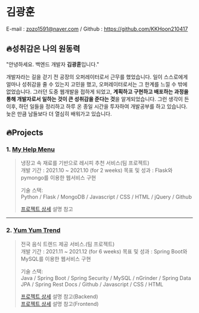 # 김광훈

E-mail : zozo1591@naver.com  / Github : https://github.com/KKHoon210417

## 🔥성취감은 나의 원동력

"안녕하세요. 백엔드 개발자 **김광훈**입니다."<br>

개발자라는 길을 걷기 전 공장의 오퍼레이터로서 근무를 했었습니다. 일이 스스로에게 얼마나 성취감을 줄 수 있는지 고민을 했고, 오퍼레이터로서는 그 한계를 느낄 수 밖에 없었습니다. 그러던 도중 웹개발을 접하게 되었고, **계획하고 구현하고 배포하는 과정을 통해 개발자로서 일하는 것이 큰 성취감을 준다는 것**을 알게되었습니다. 그런 생각이 든 이후, 하던 일들을 정리하고 하루 온 종일 시간을 투자하여 개발공부를 하고 있습니다. 늦은 만큼 남들보다 더 열심히 배워가고 있습니다.

## 🔥Projects


### 1. [My Help Menu](https://github.com/KKHoon210417/help-my-menu)
> 냉장고 속 재료를 기반으로 레시피 추천 서비스(팀 프로젝트)<br>
> 개발 기간 : 2021.10 ~ 2021.10 (for 2 weeks)
> 목표 및 성과 : Flask와 pymongo를 이용한 웹서비스 구현
> 
> 기술 스택:<br>
> Python / Flask / MongoDB / Javascript / CSS / HTML / jQuery / Github
> 
> [프로젝트 상세](https://github.com/KKHoon210417/help-my-menu) 설명 참고

<hr>

### 2. [Yum Yum Trend](https://github.com/KKHoon210417/backend)
> 전국 음식 트렌드 제공 서비스.(팀 프로젝트)<br>
> 개발 기간 : 2021.11 ~ 2021.12 (for 6 weeks)
> 목표 및 성과 : Spring Boot와 MySQL를 이용한 웹서비스 구현
> 
> 기술 스택:<br>
> Java / Spring Boot / Spring Security / MySQL / nGrinder / Spring Data JPA / Spring Rest Docs / Github / Javascript / CSS / HTML
> 
> [프로젝트 상세](https://github.com/KKHoon210417/backend) 설명 참고(Backend)<br>
> [프로젝트 상세](https://github.com/KKHoon210417/frontend) 설명 참고(Frontend)
